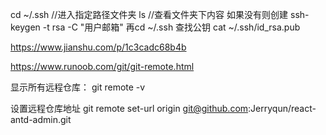 cd ~/.ssh   //进入指定路径文件夹
ls           //查看文件夹下内容
如果没有则创建
ssh-keygen -t rsa -C "用户邮箱"
再cd ~/.ssh  查找公钥
cat ~/.ssh/id_rsa.pub

https://www.jianshu.com/p/1c3cadc68b4b



https://www.runoob.com/git/git-remote.html

显示所有远程仓库：
git remote -v

设置远程仓库地址
git remote set-url origin git@github.com:Jerryqun/react-antd-admin.git

